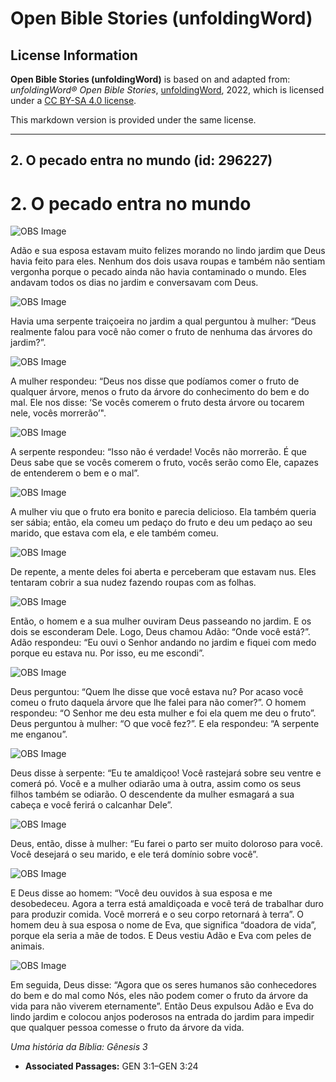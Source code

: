 # Open Bible Stories (unfoldingWord)

## License Information

**Open Bible Stories (unfoldingWord)** is based on and adapted from: _unfoldingWord® Open Bible Stories_, [unfoldingWord](https://unfoldingword.org/utw), 2022, which is licensed under a [CC BY-SA 4.0 license](https://creativecommons.org/licenses/by-sa/4.0/legalcode.en).

This markdown version is provided under the same license.



--------------------------------

## 2. O pecado entra no mundo (id: 296227)

2\. O pecado entra no mundo
===========================

![OBS Image](https://cdn.door43.org/obs/jpg/360px/obs-en-02-01.jpg)

Adão e sua esposa estavam muito felizes morando no lindo jardim que Deus havia feito para eles. Nenhum dos dois usava roupas e também não sentiam vergonha porque o pecado ainda não havia contaminado o mundo. Eles andavam todos os dias no jardim e conversavam com Deus.

![OBS Image](https://cdn.door43.org/obs/jpg/360px/obs-en-02-02.jpg)

Havia uma serpente traiçoeira no jardim a qual perguntou à mulher: “Deus realmente falou para você não comer o fruto de nenhuma das árvores do jardim?”.

![OBS Image](https://cdn.door43.org/obs/jpg/360px/obs-en-02-03.jpg)

A mulher respondeu: “Deus nos disse que podíamos comer o fruto de qualquer árvore, menos o fruto da árvore do conhecimento do bem e do mal. Ele nos disse: ‘Se vocês comerem o fruto desta árvore ou tocarem nele, vocês morrerão’".

![OBS Image](https://cdn.door43.org/obs/jpg/360px/obs-en-02-04.jpg)

A serpente respondeu: “Isso não é verdade! Vocês não morrerão. É que Deus sabe que se vocês comerem o fruto, vocês serão como Ele, capazes de entenderem o bem e o mal”.

![OBS Image](https://cdn.door43.org/obs/jpg/360px/obs-en-02-05.jpg)

A mulher viu que o fruto era bonito e parecia delicioso. Ela também queria ser sábia; então, ela comeu um pedaço do fruto e deu um pedaço ao seu marido, que estava com ela, e ele também comeu.

![OBS Image](https://cdn.door43.org/obs/jpg/360px/obs-en-02-06.jpg)

De repente, a mente deles foi aberta e perceberam que estavam nus. Eles tentaram cobrir a sua nudez fazendo roupas com as folhas.

![OBS Image](https://cdn.door43.org/obs/jpg/360px/obs-en-02-07.jpg)

Então, o homem e a sua mulher ouviram Deus passeando no jardim. E os dois se esconderam Dele. Logo, Deus chamou Adão: “Onde você está?”. Adão respondeu: “Eu ouvi o Senhor andando no jardim e fiquei com medo porque eu estava nu. Por isso, eu me escondi”.

![OBS Image](https://cdn.door43.org/obs/jpg/360px/obs-en-02-08.jpg)

Deus perguntou: “Quem lhe disse que você estava nu? Por acaso você comeu o fruto daquela árvore que lhe falei para não comer?”. O homem respondeu: “O Senhor me deu esta mulher e foi ela quem me deu o fruto”. Deus perguntou à mulher: “O que você fez?”. E ela respondeu: “A serpente me enganou”.

![OBS Image](https://cdn.door43.org/obs/jpg/360px/obs-en-02-09.jpg)

Deus disse à serpente: “Eu te amaldiçoo! Você rastejará sobre seu ventre e comerá pó. Você e a mulher odiarão uma à outra, assim como os seus filhos também se odiarão. O descendente da mulher esmagará a sua cabeça e você ferirá o calcanhar Dele”.

![OBS Image](https://cdn.door43.org/obs/jpg/360px/obs-en-02-10.jpg)

Deus, então, disse à mulher: “Eu farei o parto ser muito doloroso para você. Você desejará o seu marido, e ele terá domínio sobre você”.

![OBS Image](https://cdn.door43.org/obs/jpg/360px/obs-en-02-11.jpg)

E Deus disse ao homem: “Você deu ouvidos à sua esposa e me desobedeceu. Agora a terra está amaldiçoada e você terá de trabalhar duro para produzir comida. Você morrerá e o seu corpo retornará à terra”. O homem deu à sua esposa o nome de Eva, que significa “doadora de vida”, porque ela seria a mãe de todos. E Deus vestiu Adão e Eva com peles de animais.

![OBS Image](https://cdn.door43.org/obs/jpg/360px/obs-en-02-12.jpg)

Em seguida, Deus disse: “Agora que os seres humanos são conhecedores do bem e do mal como Nós, eles não podem comer o fruto da árvore da vida para não viverem eternamente”. Então Deus expulsou Adão e Eva do lindo jardim e colocou anjos poderosos na entrada do jardim para impedir que qualquer pessoa comesse o fruto da árvore da vida.

*Uma história da Bíblia: Gênesis 3*

* **Associated Passages:** GEN 3:1–GEN 3:24

